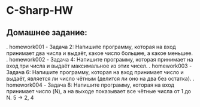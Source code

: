 # C-Sharp-HW

## Домашнее задание:

. homework001 - Задача 2: Напишите программу, которая на вход принимает два числа и выдаёт, какое число большее, а какое меньшее.
. homework002 - Задача 4: Напишите программу, которая принимает на вход три числа и выдаёт максимальное из этих чисел.
. homework003 - Задача 6: Напишите программу, которая на вход принимает число и выдаёт, является ли число чётным (делится ли оно на два без остатка). 
. homework004 - Задача 8: Напишите программу, которая на вход принимает число (N), а на выходе показывает все чётные числа от 1 до N.
5 -> 2, 4

